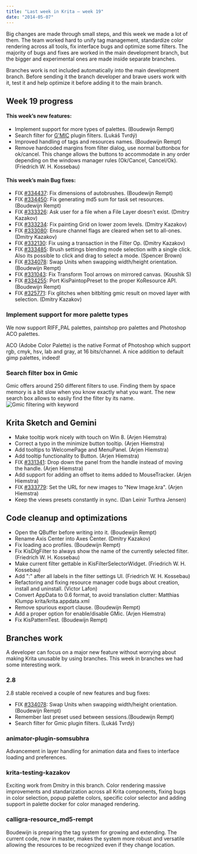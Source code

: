 ```yaml
---
title: "Last week in Krita — week 19"
date: "2014-05-07"
---
```


Big changes are made through small steps, and this week we made a lot of them. The team worked hard to unify tag management, standardize color rendering across all tools, fix interface bugs and optimize some filters. The majority of bugs and fixes are worked in the main development branch, but the bigger and experimental ones are made inside separate branches.

Branches work is not included automatically into the main development branch. Before sending it the branch developer and brave users work with it, test it and help optimize it before adding it to the main branch.

## Week 19 progress

#### This week’s new features:

- Implement support for more types of palettes. (Boudewijn Rempt)
- Search filter for [G'MIC](http://gmic.sourceforge.net/) plugin filters. (Lukáš Tvrdý)
- Improved handling of tags and resources names. (Boudewijn Rempt)
- Remove hardcoded margins from filter dialog, use normal buttonbox for ok/cancel. This change allows the buttons to accommodate in any order depending on the windows manager rules (Ok/Cancel, Cancel/Ok). (Friedrich W. H. Kossebau)

#### This week’s main Bug fixes:

- FIX [#334437](https://bugs.kde.org/show_bug.cgi?id=334437): Fix dimensions of autobrushes. (Boudewijn Rempt)
- FIX [#334450](https://bugs.kde.org/show_bug.cgi?id=334450): Fix generating md5 sum for task set resources. (Boudewijn Rempt)
- FIX [#333326](https://bugs.kde.org/show_bug.cgi?id=333326): Ask user for a file when a File Layer doesn’t exist. (Dmitry Kazakov)
- FIX [#333234](https://bugs.kde.org/show_bug.cgi?id=333234): Fix painting Grid on lower zoom levels. (Dmitry Kazakov)
- FIX [#333080](https://bugs.kde.org/show_bug.cgi?id=333080): Ensure channel flags are cleared when set to all-ones. (Dmitry Kazakov)
- FIX [#332130](https://bugs.kde.org/show_bug.cgi?id=332130): Fix using a transaction in the Filter Op. (Dmitry Kazakov)
- FIX [#333485](https://bugs.kde.org/show_bug.cgi?id=333485): Brush settings blending mode selection with a single click. Also its possible to click and drag to select a mode. (Spencer Brown)
- FIX [#334078](https://bugs.kde.org/show_bug.cgi?id=334078): Swap Units when swapping width/height orientation. (Boudewijn Rempt)
- FIX [#331043](https://bugs.kde.org/show_bug.cgi?id=331043): Fix Transform Tool arrows on mirrored canvas. (Koushik S)
- FIX [#334255](https://bugs.kde.org/show_bug.cgi?id=334255): Port KisPaintopPreset to the proper KoResource API. (Boudewijn Rempt)
- FIX [#325771](https://bugs.kde.org/show_bug.cgi?id=325771): Fix glitches when bitblting gmic result on moved layer with selection. (Dmitry Kazakov)

### Implement support for more palette types

We now support RIFF\_PAL palettes, paintshop pro palettes and Photoshop ACO palettes.

ACO (Adobe Color Palette) is the native Format of Photoshop which support rgb, cmyk, hsv, lab and gray, at 16 bits/channel. A nice addition to default gimp palettes, indeed!

### Search filter box in Gmic

Gmic offers around 250 different filters to use. Finding them by space memory is a bit slow when you know exactly what you want. The new search box allows to easily find the filter by its name. ![Gmic filtering with keyword ](../images/sm_w19_gmic-search.jpg)

## Krita Sketch and Gemini

- Make tooltip work nicely with touch on Win 8. (Arjen Hiemstra)
- Correct a typo in the minimize button tooltip. (Arjen Hiemstra)
- Add tooltips to WelcomePage and MenuPanel. (Arjen Hiemstra)
- Add tooltip functionality to Button. (Arjen Hiemstra)
- FIX [#331341](https://bugs.kde.org/show_bug.cgi?id=331341): Drop down the panel from the handle instead of moving the handle. (Arjen Hiemstra)
- Add support for adding an offset to items added to MouseTracker. (Arjen Hiemstra)
- FIX [#333779](https://bugs.kde.org/show_bug.cgi?id=333779): Set the URL for new images to "New Image.kra". (Arjen Hiemstra)
- Keep the views presets constantly in sync. (Dan Leinir Turthra Jensen)

## Code cleanup and optimizations

- Open the QBuffer before writing into it. (Boudewijn Rempt)
- Rename Axis Center into Axes Center. (Dmitry Kazakov)
- Fix loading aco profiles. (Boudewijn Rempt)
- Fix KisDlgFilter to always show the name of the currently selected filter. (Friedrich W. H. Kossebau)
- Make current filter gettable in KisFilterSelectorWidget. (Friedrich W. H. Kossebau)
- Add ":" after all labels in the filter settings UI. (Friedrich W. H. Kossebau)
- Refactoring and fixing resource manager code bugs about creation, install and uninstall. (Victor Lafon)
- Convert AppData to 0.6 format, to avoid translation clutter: Matthias Klumpp krita/krita.appdata.xml
- Remove spurious export clause. (Boudewijn Rempt)
- Add a proper option for enable/disable GMic. (Arjen Hiemstra)
- Fix KisPatternTest. (Boudewijn Rempt)

## Branches work

A developer can focus on a major new feature without worrying about making Krita unusable by using branches. This week in branches we had some interesting work.

### 2.8

2.8 stable received a couple of new features and bug fixes:

- FIX [#334078](https://bugs.kde.org/show_bug.cgi?id=334078): Swap Units when swapping width/height orientation. (Boudewijn Rempt)
- Remember last preset used between sessions.(Boudewijn Rempt)
- Search filter for Gmic plugin filters. (Lukáš Tvrdý)

### animator-plugin-somsubhra

Advancement in layer handling for animation data and fixes to interface loading and preferences.

### krita-testing-kazakov

Exciting work from Dmitry in this branch. Color rendering massive improvements and standarization across all Krita components, fixing bugs in color selection, popup palette colors, specific color selector and adding support in palette docker for color managed rendering.

### calligra-resource\_md5-rempt

Boudewijn is preparing the tag system for growing and extending. The current code, now in master, makes the system more robust and versatile allowing the resources to be recognized even if they change location.
